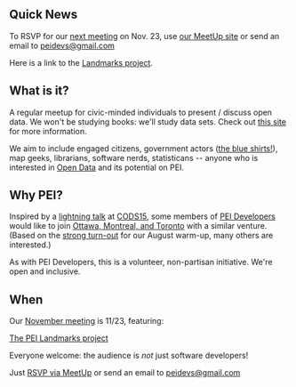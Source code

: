 
## Quick News

To RSVP for our [next meeting](http://bit.ly/20CxXG6) on Nov. 23, use [our MeetUp site](http://bit.ly/20CxXG6) or send an email to peidevs@gmail.com

Here is a link to the [Landmarks project](http://bit.ly/1XWakpO).

## What is it?
A regular meetup for civic-minded individuals to present / discuss open data. We won't be studying books: we'll study data sets. Check out [this site](http://opendatabook.club) for more information.

We aim to include engaged citizens, government actors ([the blue shirts!](http://ruk.ca/content/man-blue-shirt)), map geeks, librarians, software nerds, statisticans -- anyone who is interested in [Open Data](http://thirtyforsixty.blogspot.ca/2015/02/what-is-open-data-part-1.html) and its potential on PEI.

## Why PEI?
Inspired by a [lightning talk](http://kittmcg.github.io/ODO-CODS15/#/) at [CODS15](http://opendatasummit.ca/en/), some members of [PEI Developers](http://peidevs.github.io/) would like to join [Ottawa, Montreal, and Toronto](http://opendatabook.club/#list-of-active-open-data-book-clubs) with a similar venture. (Based on the [strong turn-out](http://www.meetup.com/PEI-Developers/events/223130904/) for our August warm-up, many others are interested.)

As with PEI Developers, this is a volunteer, non-partisan initiative. We're open and inclusive.

## When

Our [November meeting](http://www.meetup.com/PEI-Developers/events/226591858/) is 11/23, featuring:

[The PEI Landmarks project](http://bit.ly/1XWakpO)

Everyone welcome: the audience is *not* just software developers!  

Just [RSVP via MeetUp](http://bit.ly/20CxXG6) or send an email to peidevs@gmail.com

